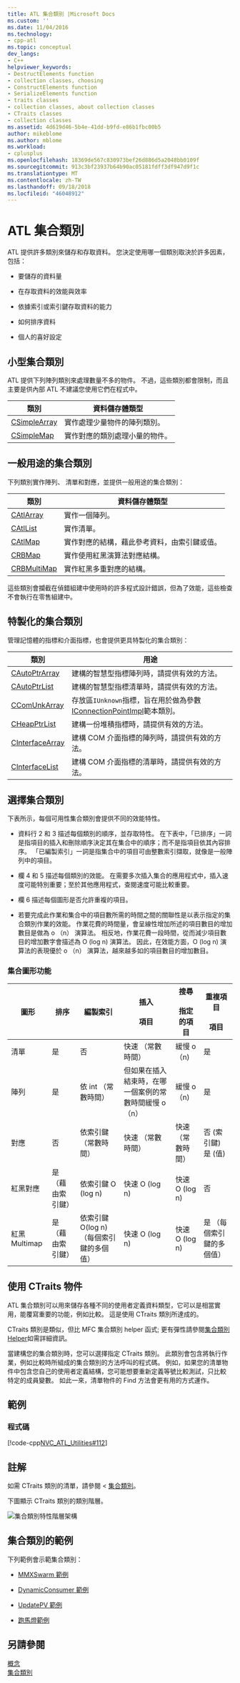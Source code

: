 ```yaml
---
title: ATL 集合類別 |Microsoft Docs
ms.custom: ''
ms.date: 11/04/2016
ms.technology:
- cpp-atl
ms.topic: conceptual
dev_langs:
- C++
helpviewer_keywords:
- DestructElements function
- collection classes, choosing
- ConstructElements function
- SerializeElements function
- traits classes
- collection classes, about collection classes
- CTraits classes
- collection classes
ms.assetid: 4d619d46-5b4e-41dd-b9fd-e86b1fbc00b5
author: mikeblome
ms.author: mblome
ms.workload:
- cplusplus
ms.openlocfilehash: 18369de567c830973bef26d886d5a2048bb0109f
ms.sourcegitcommit: 913c3bf23937b64b90ac05181fdff3df947d9f1c
ms.translationtype: MT
ms.contentlocale: zh-TW
ms.lasthandoff: 09/18/2018
ms.locfileid: "46048912"
---
```

# <a name="atl-collection-classes"></a>ATL 集合類別

ATL 提供許多類別來儲存和存取資料。 您決定使用哪一個類別取決於許多因素，包括：

- 要儲存的資料量

- 在存取資料的效能與效率

- 依據索引或索引鍵存取資料的能力

- 如何排序資料

- 個人的喜好設定

## <a name="small-collection-classes"></a>小型集合類別

ATL 提供下列陣列類別來處理數量不多的物件。 不過，這些類別都會限制，而且主要是供內部 ATL 不建議您使用它們在程式中。

|類別|資料儲存體類型|
|-----------|--------------------------|
|[CSimpleArray](../atl/reference/csimplearray-class.md)|實作處理少量物件的陣列類別。|
|[CSimpleMap](../atl/reference/csimplemap-class.md)|實作對應的類別處理小量的物件。|

## <a name="general-purpose-collection-classes"></a>一般用途的集合類別

下列類別實作陣列、 清單和對應，並提供一般用途的集合類別：

|類別|資料儲存體類型|
|-----------|--------------------------|
|[CAtlArray](../atl/reference/catlarray-class.md)|實作一個陣列。|
|[CAtlList](../atl/reference/catllist-class.md)|實作清單。|
|[CAtlMap](../atl/reference/catlmap-class.md)|實作對應的結構，藉此參考資料，由索引鍵或值。|
|[CRBMap](../atl/reference/crbmap-class.md)|實作使用紅黑演算法對應結構。|
|[CRBMultiMap](../atl/reference/crbmultimap-class.md)|實作紅黑多重對應的結構。|

這些類別會攔截在偵錯組建中使用時的許多程式設計錯誤，但為了效能，這些檢查不會執行在零售組建中。

## <a name="specialized-collection-classes"></a>特製化的集合類別

管理記憶體的指標和介面指標，也會提供更具特製化的集合類別：

|類別|用途|
|-----------|-------------|
|[CAutoPtrArray](../atl/reference/cautoptrarray-class.md)|建構的智慧型指標陣列時，請提供有效的方法。|
|[CAutoPtrList](../atl/reference/cautoptrlist-class.md)|建構的智慧型指標清單時，請提供有效的方法。|
|[CComUnkArray](../atl/reference/ccomunkarray-class.md)|存放區`IUnknown`指標，旨在用於做為參數[IConnectionPointImpl](../atl/reference/iconnectionpointimpl-class.md)範本類別。|
|[CHeapPtrList](../atl/reference/cheapptrlist-class.md)|建構一份堆積指標時，請提供有效的方法。|
|[CInterfaceArray](../atl/reference/cinterfacearray-class.md)|建構 COM 介面指標的陣列時，請提供有效的方法。|
|[CInterfaceList](../atl/reference/cinterfacelist-class.md)|建構 COM 介面指標的清單時，請提供有效的方法。|

## <a name="choosing-a-collection-class"></a>選擇集合類別

下表所示，每個可用性集合類別會提供不同的效能特性。

- 資料行 2 和 3 描述每個類別的順序，並存取特性。 在下表中，「已排序」一詞是指項目的插入和刪除順序決定其在集合中的順序；而不是指項目依其內容排序。 「已編製索引」一詞是指集合中的項目可由整數索引擷取，就像是一般陣列中的項目。

- 欄 4 和 5 描述每個類別的效能。 在需要多次插入集合的應用程式中，插入速度可能特別重要；至於其他應用程式，查閱速度可能比較重要。

- 欄 6 描述每個圖形是否允許重複的項目。

- 若要完成此作業和集合中的項目數所需的時間之間的關聯性是以表示指定的集合類別作業的效能。 作業花費的時間量，會呈線性增加所述的項目數目的增加數目是做為 o （n） 演算法。 相反地，作業花費一段時間，從而減少項目數目的增加數字會描述為 O (log n) 演算法。 因此，在效能方面，O (log n) 演算法的表現優於 o （n） 演算法，越來越多如的項目數目的增加數目。

### <a name="collection-shape-features"></a>集合圖形功能

|圖形|排序|編製索引|插入<br /><br /> 項目|搜尋<br /><br /> 指定的項目|重複項目<br /><br /> 項目|
|-----------|--------------|--------------|---------------------------|--------------------------------------|-----------------------------|
|清單|是|否|快速 （常數時間）|緩慢 o （n)|是|
|陣列|是|依 int （常數時間）|但如果在插入結束時，在哪一個案例的常數時間緩慢 o （n）|緩慢 o （n)|是|
|對應|否|依索引鍵 （常數時間）|快速 （常數時間）|快速 （常數時間）|否 (索引鍵) 是 (值)|
|紅黑對應|是 （藉由索引鍵）|依索引鍵 O (log n)|快速 O (log n)|快速 O (log n)|否|
|紅黑 Multimap|是 （藉由索引鍵）|依索引鍵 O(log n) （每個索引鍵的多個值）|快速 O (log n)|快速 O (log n)|是 （每個索引鍵的多個值）|

## <a name="using-ctraits-objects"></a>使用 CTraits 物件

ATL 集合類別可以用來儲存各種不同的使用者定義資料類型，它可以是相當實用，能覆寫重要的功能，例如比較。 這是使用 CTraits 類別所達成的。

CTraits 類別是類似，但比 MFC 集合類別 helper 函式; 更有彈性請參閱[集合類別 Helper](../mfc/reference/collection-class-helpers.md)如需詳細資訊。

當建構您的集合類別時，您可以選擇指定 CTraits 類別。 此類別會包含將執行作業，例如比較時所組成的集合類別的方法呼叫的程式碼。 例如，如果您的清單物件中包含您自己的使用者定義結構，您可能想要重新定義等號比較測試，只比較 特定的成員變數。 如此一來，清單物件的 Find 方法會更有用的方式運作。

## <a name="example"></a>範例

### <a name="code"></a>程式碼

[!code-cpp[NVC_ATL_Utilities#112](../atl/codesnippet/cpp/atl-collection-classes_1.cpp)]

## <a name="comments"></a>註解

如需 CTraits 類別的清單，請參閱 <<c0> [ 集合類別](../atl/collection-classes.md)。

下圖顯示 CTraits 類別的類別階層。

![集合類別特性階層架構](../atl/media/vctraitscollectionclasseshierarchy.gif "vctraitscollectionclasseshierarchy")

## <a name="collection-classes-samples"></a>集合類別的範例

下列範例會示範集合類別：

- [MMXSwarm 範例](../visual-cpp-samples.md)

- [DynamicConsumer 範例](../visual-cpp-samples.md)

- [UpdatePV 範例](https://github.com/Microsoft/VCSamples/tree/master/VC2010Samples/ATL/OLEDB/Provider/UPDATEPV)

- [跑馬燈範例](../visual-cpp-samples.md)

## <a name="see-also"></a>另請參閱

[概念](../atl/active-template-library-atl-concepts.md)<br/>
[集合類別](../atl/collection-classes.md)

